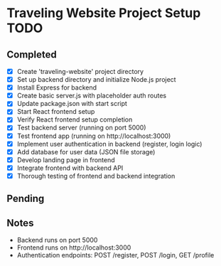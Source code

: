 # Traveling Website Project Setup TODO

## Completed
- [x] Create 'traveling-website' project directory
- [x] Set up backend directory and initialize Node.js project
- [x] Install Express for backend
- [x] Create basic server.js with placeholder auth routes
- [x] Update package.json with start script
- [x] Start React frontend setup
- [x] Verify React frontend setup completion
- [x] Test backend server (running on port 5000)
- [x] Test frontend app (running on http://localhost:3000)
- [x] Implement user authentication in backend (register, login logic)
- [x] Add database for user data (JSON file storage)
- [x] Develop landing page in frontend
- [x] Integrate frontend with backend API
- [x] Thorough testing of frontend and backend integration

## Pending

## Notes
- Backend runs on port 5000
- Frontend runs on http://localhost:3000
- Authentication endpoints: POST /register, POST /login, GET /profile
